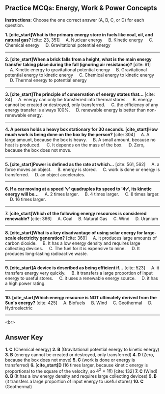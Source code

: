 ## Practice MCQs: Energy, Work & Power Concepts

**Instructions:** Choose the one correct answer (A, B, C, or D) for each question.

**1. [cite\_start]What is the primary energy store in fuels like coal, oil, and natural gas?** [cite: 23, 351]
    A. Nuclear energy
    B. Kinetic energy
    C. Chemical energy
    D. Gravitational potential energy

-----

**2. [cite\_start]When a brick falls from a height, what is the main energy transfer taking place during the fall (ignoring air resistance)?** [cite: 91]
    A. Kinetic energy to gravitational potential energy
    B. Gravitational potential energy to kinetic energy
    C. Chemical energy to kinetic energy
    D. Thermal energy to potential energy

-----

**3. [cite\_start]The principle of conservation of energy states that...** [cite: 84]
    A. energy can only be transferred into thermal stores.
    B. energy cannot be created or destroyed, only transferred.
    C. the efficiency of any energy transfer is always 100%.
    D. renewable energy is better than non-renewable energy.

-----

**4. A person holds a heavy box stationary for 30 seconds. [cite\_start]How much work is being done on the box by the person?** [cite: 304]
    A. A large amount, because the box is heavy.
    B. A small amount, because no heat is produced.
    C. It depends on the mass of the box.
    D. Zero, because the box does not move.

-----

**5. [cite\_start]Power is defined as the rate at which...** [cite: 561, 562]
    A. a force moves an object.
    B. energy is stored.
    C. work is done or energy is transferred.
    D. an object accelerates.

-----

**6. If a car moving at a speed 'v' quadruples its speed to '4v', its kinetic energy will be...**
    A. 2 times larger.
    B. 4 times larger.
    C. 8 times larger.
    D. 16 times larger.

-----

**7. [cite\_start]Which of the following energy resources is considered renewable?** [cite: 366]
    A. Coal
    B. Natural Gas
    C. Wind
    D. Uranium

-----

**8. [cite\_start]What is a key disadvantage of using solar energy for large-scale electricity generation?** [cite: 369]
    A. It produces large amounts of carbon dioxide.
    B. It has a low energy density and requires large collecting devices.
    C. The fuel for it is expensive to mine.
    D. It produces long-lasting radioactive waste.

-----

**9. [cite\_start]A device is described as being efficient if...** [cite: 523]
    A. it transfers energy very quickly.
    B. it transfers a large proportion of input energy to useful stores.
    C. it uses a renewable energy source.
    D. it has a high power rating.

-----

**10. [cite\_start]Which energy resource is NOT ultimately derived from the Sun's energy?** [cite: 425]
    A. Biofuels
    B. Wind
    C. Geothermal
    D. Hydroelectric

-----

\<br\>

## Answer Key

**1. C** (Chemical energy)
**2. B** (Gravitational potential energy to kinetic energy)
**3. B** (energy cannot be created or destroyed, only transferred)
**4. D** (Zero, because the box does not move)
**5. C** (work is done or energy is transferred)
**6. [cite\_start]D** (16 times larger, because kinetic energy is proportional to the square of the velocity, so $4^2 = 16$) [cite: 132]
**7. C** (Wind)
**8. B** (It has a low energy density and requires large collecting devices)
**9. B** (it transfers a large proportion of input energy to useful stores)
**10. C** (Geothermal)